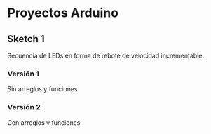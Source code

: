 # Proyectos Arduino 

## Sketch 1
Secuencia de LEDs en forma de rebote de velocidad incrementable.

### Versión 1 
Sin arreglos y funciones

### Versión 2
Con arreglos y funciones
